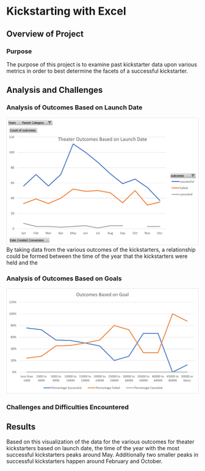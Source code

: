# Kickstarting with Excel

## Overview of Project

### Purpose
The purpose of this project is to examine past kickstarter data upon various metrics in order to best determine the facets of a successful kickstarter.
## Analysis and Challenges

### Analysis of Outcomes Based on Launch Date
![Theater outcomes based on Launch Data](https://github.com/pmercado625/kickstarter-analysis/blob/main/Theater_outcomes_vs_Launch.png?raw=true)
By taking data from the various outcomes of the kickstarters, a relationship could be formed between the time of the year that the kickstarters were held and the 
### Analysis of Outcomes Based on Goals
![Theater outcomes based on Launch Data](https://github.com/pmercado625/kickstarter-analysis/blob/main/Outcomes_vs_Goals.png?raw=true)
### Challenges and Difficulties Encountered

## Results
Based on this visualization of the data for the various outcomes for theater kickstarters based on launch date, the time of the year with the most successful kickstarters peaks around May. Additionally two smaller peaks in successful kickstarters happen around February and October.
